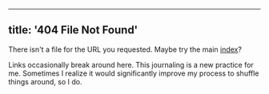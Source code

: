 <!--
Copyright (c) 2022 Sam Blenny
SPDX-License-Identifier: CC-BY-NC-SA-4.0
-->

---
title: '404 File Not Found'
---

There isn't a file for the URL you requested. Maybe try the main [index](/)?

Links occasionally break around here. This journaling is a new practice for me.
Sometimes I realize it would significantly improve my process to shuffle things
around, so I do.
